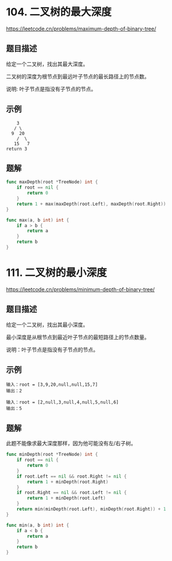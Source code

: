 # 104. 二叉树的最大深度
https://leetcode.cn/problems/maximum-depth-of-binary-tree/

## 题目描述
给定一个二叉树，找出其最大深度。

二叉树的深度为根节点到最远叶子节点的最长路径上的节点数。

说明: 叶子节点是指没有子节点的节点。

## 示例
```
    3
   / \
  9  20
    /  \
   15   7
return 3
```

## 题解
```go
func maxDepth(root *TreeNode) int {
    if root == nil {
        return 0
    }
    return 1 + max(maxDepth(root.Left), maxDepth(root.Right))
}

func max(a, b int) int {
    if a > b {
        return a
    }
    return b
}
```

# 111. 二叉树的最小深度
https://leetcode.cn/problems/minimum-depth-of-binary-tree/

## 题目描述
给定一个二叉树，找出其最小深度。

最小深度是从根节点到最近叶子节点的最短路径上的节点数量。

说明：叶子节点是指没有子节点的节点。

## 示例
```
输入：root = [3,9,20,null,null,15,7]
输出：2
```
```
输入：root = [2,null,3,null,4,null,5,null,6]
输出：5
```

## 题解
此题不能像求最大深度那样，因为他可能没有左/右子树。
```go
func minDepth(root *TreeNode) int {
	if root == nil {
		return 0
	}
	if root.Left == nil && root.Right != nil {
		return 1 + minDepth(root.Right)
	}
	if root.Right == nil && root.Left != nil {
		return 1 + minDepth(root.Left)
	}
	return min(minDepth(root.Left), minDepth(root.Right)) + 1
}

func min(a, b int) int {
    if a < b {
        return a
    }
    return b
}
```
